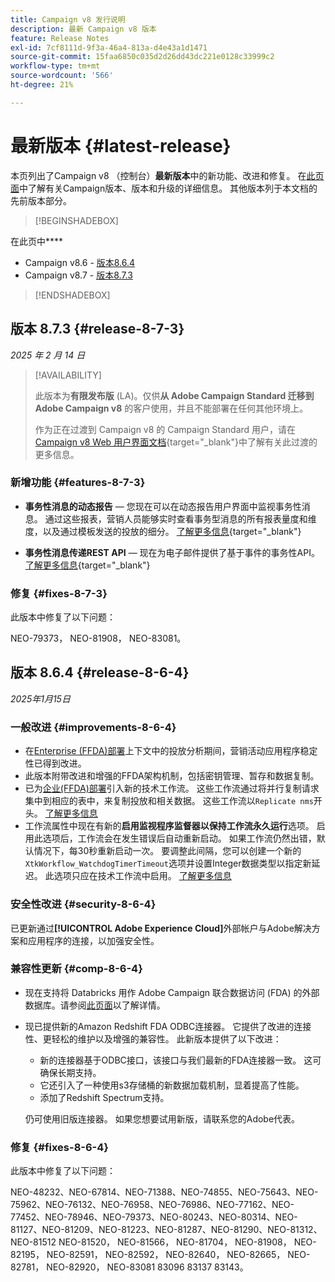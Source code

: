 ```yaml
---
title: Campaign v8 发行说明
description: 最新 Campaign v8 版本
feature: Release Notes
exl-id: 7cf8111d-9f3a-46a4-813a-d4e43a1d1471
source-git-commit: 15faa6850c035d2d26dd43dc221e0128c33999c2
workflow-type: tm+mt
source-wordcount: '566'
ht-degree: 21%

---
```


# 最新版本 {#latest-release}

本页列出了Campaign v8 （控制台）**最新版本**&#x200B;中的新功能、改进和修复。 在[此页面](upgrades.md)中了解有关Campaign版本、版本和升级的详细信息。 其他版本列于本文档的先前版本部分。

>[!BEGINSHADEBOX]

在此页中&#x200B;****

* Campaign v8.6 - [版本8.6.4](#release-8-6-4)
* Campaign v8.7 - [版本8.7.3](#release-8-7-3)

>[!ENDSHADEBOX]


## 版本 8.7.3 {#release-8-7-3}

_2025 年 2 月 14 日_

>[!AVAILABILITY]
>
>此版本为&#x200B;**有限发布版** (LA)。仅供&#x200B;**从 Adobe Campaign Standard 迁移到 Adobe Campaign v8** 的客户使用，并且不能部署在任何其他环境上。
>
>作为正在过渡到 Campaign v8 的 Campaign Standard 用户，请在 [Campaign v8 Web 用户界面文档](https://experienceleague.adobe.com/zh-hans/docs/campaign-web/v8/start/acs-migration){target="_blank"}中了解有关此过渡的更多信息。

### 新增功能 {#features-8-7-3}

* **事务性消息的动态报告** — 您现在可以在动态报告用户界面中监视事务性消息。 通过这些报表，营销人员能够实时查看事务型消息的所有报表量度和维度，以及通过模板发送的投放的细分。 [了解更多信息](https://experienceleague.adobe.com/en/docs/experience-cloud/campaign/reporting/get-started-reporting){target="_blank"}

* **事务性消息传递REST API** — 现在为电子邮件提供了基于事件的事务性API。 [了解更多信息](https://experienceleague.adobe.com/en/docs/experience-cloud/campaign/apis/managing-transactional-messages){target="_blank"}

### 修复 {#fixes-8-7-3}

此版本中修复了以下问题：

NEO-79373， NEO-81908， NEO-83081。


## 版本 8.6.4 {#release-8-6-4}

_2025年1月15日_

### 一般改进 {#improvements-8-6-4}

* 在[Enterprise (FFDA)部署](../../v8/architecture/enterprise-deployment.md)上下文中的投放分析期间，营销活动应用程序稳定性已得到改进。
* 此版本附带改进和增强的FFDA架构机制，包括密钥管理、暂存和数据复制。
* 已为[企业(FFDA)部署](../../v8/architecture/enterprise-deployment.md)引入新的技术工作流。 这些工作流通过将并行复制请求集中到相应的表中，来复制投放和相关数据。 这些工作流以`Replicate nms`开头。 [了解更多信息](../architecture/replication.md)
* 工作流属性中现在有新的&#x200B;**启用监视程序监督器以保持工作流永久运行**&#x200B;选项。 启用此选项后，工作流会在发生错误后自动重新启动。 如果工作流仍然出错，默认情况下，每30秒重新启动一次。 要调整此间隔，您可以创建一个新的`XtkWorkflow_WatchdogTimerTimeout`选项并设置Integer数据类型以指定新延迟。 此选项只应在技术工作流中启用。 [了解更多信息](../../automation/workflow/workflow-properties.md#execution)

### 安全性改进 {#security-8-6-4}

已更新通过&#x200B;**[!UICONTROL Adobe Experience Cloud]**&#x200B;外部帐户与Adobe解决方案和应用程序的连接，以加强安全性。

<!--
### Connection to Campaign {#ims-8-6-4}

**(Limited availability)** For a restricted list of customers, Campaign v8.6.4 can allow native authentication mode instead of Adobe Identity Management System (IMS). Note that if you are using Campaign native authentication, you cannot access to [Campaign Web User Interface](../start/campaign-ui.md#campaign-web-user-interface).-->

### 兼容性更新 {#comp-8-6-4}

* 现在支持将 Databricks 用作 Adobe Campaign 联合数据访问 (FDA) 的外部数据库。请参阅[此页面](compatibility-matrix.md#FederatedDataAccessFDA)以了解详情。

* 现已提供新的Amazon Redshift FDA ODBC连接器。 它提供了改进的连接性、更轻松的维护以及增强的兼容性。 此新版本提供了以下改进：

   * 新的连接器基于ODBC接口，该接口与我们最新的FDA连接器一致。 这可确保长期支持。
   * 它还引入了一种使用s3存储桶的新数据加载机制，显着提高了性能。
   * 添加了Redshift Spectrum支持。

  仍可使用旧版连接器。 如果您想要试用新版，请联系您的Adobe代表。

### 修复 {#fixes-8-6-4}

此版本中修复了以下问题：

NEO-48232、NEO-67814、NEO-71388、NEO-74855、NEO-75643、NEO-75962、NEO-76132、NEO-76958、NEO-76986、NEO-77162、NEO-77452、NEO-78946、NEO-79373、NEO-80243、NEO-80314、NEO-81127、NEO-81209、NEO-81223、NEO-81287、NEO-81290、NEO-81312、NEO-81512 NEO-81520， NEO-81566， NEO-81704， NEO-81908， NEO-82195， NEO-82591， NEO-82592， NEO-82640， NEO-82665， NEO-82781， NEO-82920， NEO-83081 83096 83137 83143。

